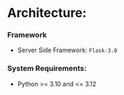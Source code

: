 # Architecture:
### Framework
- Server Side Framework: `Flask-3.0`

### System Requirements:
- Python >= 3.10 and <= 3.12